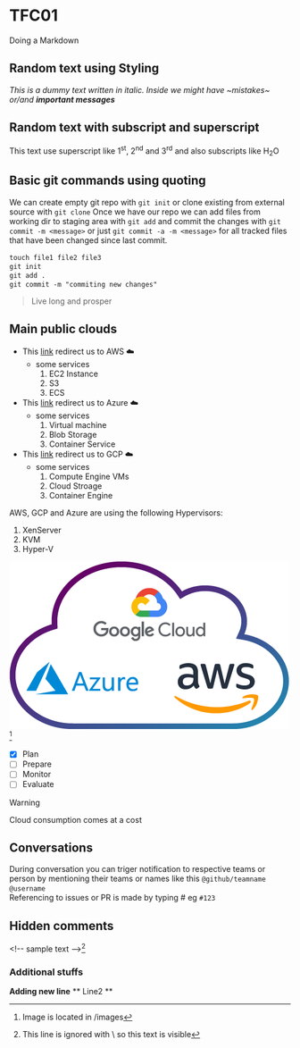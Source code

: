 # TFC01
Doing a Markdown
## Random text using Styling
_This is a dummy text written in italic. Inside we might have ~mistakes~ or/and ***important messages***_<br>

## Random text with subscript and superscript
This text use superscript like 1<sup>st</sup>, 2<sup>nd</sup> and 3<sup>rd</sup> and also subscripts like H<sub>2</sub>O
## Basic git commands using quoting
We can create empty git repo with `git init` or clone existing from external source with `git clone`
Once we have our repo we can add files from working dir to staging area with `git add` and commit the changes with `git commit -m <message>` or just `git commit -a -m <message>` for all tracked files that have been changed since last commit. 
```
touch file1 file2 file3
git init
git add .
git commit -m "commiting new changes"
```
> Live long and prosper
## Main public clouds
- This [link](https://aws.amazon.com/) redirect us to AWS ☁️<br>
  - some services
    1. EC2 Instance
    2. S3
    3. ECS
- This [link](https://azure.microsoft.com/en-us) redirect us to Azure ☁️<br>
  - some services
    1. Virtual machine
    2. Blob Storage
    3. Container Service 
- This [link](https://cloud.google.com/) redirect us to GCP ☁️<br>
  - some services
    1. Compute Engine VMs
    2. Cloud Stroage
    3. Container Engine

AWS, GCP and Azure are using the following Hypervisors:
1. XenServer 
1. KVM
1. Hyper-V

![main cloud providers](/images/aws-azure-google.png)[^1]

- [x] Plan
- [ ] Prepare
- [ ] Monitor
- [ ] Evaluate

> [!WARNING]
> Cloud consumption comes at a cost

## Conversations
During conversation you can triger notification to respective teams or person by mentioning their teams or names like this `@github/teamname` `@username` <br>
Referencing to issues or PR is made by typing # eg `#123` 

## Hidden comments
\<!-- sample text -->[^2]
 <!-- This is hidden comment for internal use -->

### Additional stuffs
**Adding new line** 
** Line2 **

[^1]: Image is located in /images
[^2]: This line is ignored with \\ so this text is visible
